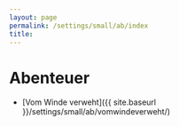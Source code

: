 ```yaml
---
layout: page
permalink: /settings/small/ab/index
title: 
---
```


# Abenteuer

- [Vom Winde verweht]({{ site.baseurl }}/settings/small/ab/vomwindeverweht/)

